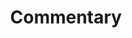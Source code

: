 ---
title: Commentary
score: Spatial Poem (1965–75)
artist: Mieko Shiomi
order: 101
layout: essay
toc: false
menu: false
contributor:
  - id: nharren
---